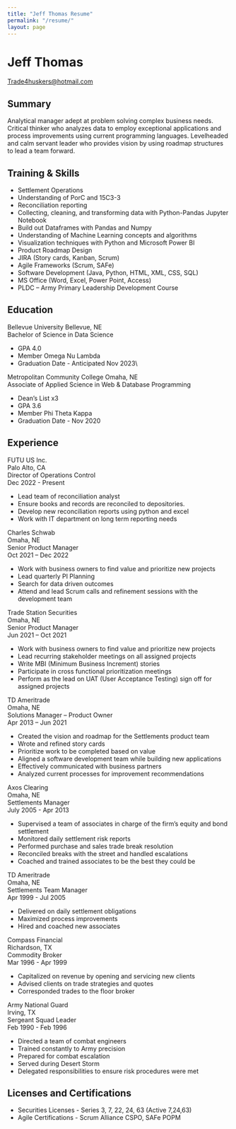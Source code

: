 ```yaml
---
title: "Jeff Thomas Resume"
permalink: "/resume/"
layout: page
---
```



# Jeff Thomas
Trade4huskers@hotmail.com

## Summary
Analytical manager adept at problem solving complex business needs.  Critical thinker who analyzes data to employ exceptional applications and process improvements using current programming languages.  Levelheaded and calm servant leader who provides vision by using roadmap structures to lead a team forward.

## Training & Skills

- Settlement Operations
- Understanding of PorC and 15C3-3
- Reconciliation reporting
- Collecting, cleaning, and transforming data with Python-Pandas Jupyter Notebook
- Build out Dataframes with Pandas and Numpy
- Understanding of Machine Learning concepts and algorithms
- Visualization techniques with Python and Microsoft Power BI
- Product Roadmap Design
- JIRA (Story cards, Kanban, Scrum)
- Agile Frameworks (Scrum, SAFe)
- Software Development (Java, Python, HTML, XML, CSS, SQL)
- MS Office (Word, Excel, Power Point, Access)
- PLDC – Army Primary Leadership Development Course

## Education
Bellevue University	               Bellevue, NE\
Bachelor of Science in Data Science
- GPA 4.0
- Member Omega Nu Lambda
- Graduation Date - Anticipated Nov 2023\

Metropolitan Community College	    Omaha, NE\
Associate of Applied Science in Web & Database Programming                                                                    
- Dean’s List x3
- GPA 3.6
- Member Phi Theta Kappa
- Graduation Date - Nov 2020

## Experience
FUTU US Inc.\
Palo Alto, CA\
Director of Operations Control\
Dec 2022 - Present

- Lead team of reconciliation analyst
- Ensure books and records are reconciled to depositories.
- Develop new reconciliation reports using python and excel
- Work with IT department on long term reporting needs

Charles Schwab\
Omaha, NE\
Senior Product Manager\
Oct 2021 – Dec 2022

- Work with business owners to find value and prioritize new projects
- Lead quarterly PI Planning
- Search for data driven outcomes 
- Attend and lead Scrum calls and refinement sessions with the development team

Trade Station Securities\
Omaha, NE\
Senior Product Manager\
Jun 2021 – Oct 2021

- Work with business owners to find value and prioritize new projects
- Lead recurring stakeholder meetings on all assigned projects
- Write MBI (Minimum Business Increment) stories
- Participate in cross functional prioritization meetings
- Perform as the lead on UAT (User Acceptance Testing) sign off for assigned projects

TD Ameritrade\
Omaha, NE\
Solutions Manager – Product Owner\
Apr 2013 – Jun 2021

- Created the vision and roadmap for the Settlements product team
- Wrote and refined story cards
- Prioritize work to be completed based on value
- Aligned a software development team while building new applications
- Effectively communicated with business partners
- Analyzed current processes for improvement recommendations

Axos Clearing\
Omaha, NE\
Settlements Manager\
July 2005 - Apr 2013
- Supervised a team of associates in charge of the firm’s equity and bond settlement
- Monitored daily settlement risk reports
- Performed purchase and sales trade break resolution
- Reconciled breaks with the street and handled escalations
- Coached and trained associates to be the best they could be

TD Ameritrade\
Omaha, NE\
Settlements Team Manager\
Apr 1999 - Jul 2005
- Delivered on daily settlement obligations
- Maximized process improvements 
- Hired and coached new associates

Compass Financial\
Richardson, TX\
Commodity Broker\
Mar 1996 - Apr 1999
- Capitalized on revenue by opening and servicing new clients
- Advised clients on trade strategies and quotes 
- Corresponded trades to the floor broker

Army National Guard\
Irving, TX\
Sergeant Squad Leader\
Feb 1990 - Feb 1996
- Directed a team of combat engineers
- Trained constantly to Army precision
- Prepared for combat escalation
- Served during Desert Storm
- Delegated responsibilities to ensure risk procedures were met

## Licenses and Certifications
- Securities Licenses - Series 3, 7, 22, 24, 63 (Active 7,24,63)
- Agile Certifications - Scrum Alliance CSPO, SAFe POPM
